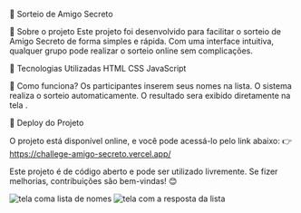 🎁 Sorteio de Amigo Secreto

📌 Sobre o projeto
Este projeto foi desenvolvido para facilitar o sorteio de Amigo Secreto de forma simples e rápida. Com uma interface intuitiva, qualquer grupo pode realizar o sorteio online sem complicações.

🚀 Tecnologias Utilizadas
HTML
CSS
JavaScript

🎲 Como funciona?
Os participantes inserem seus nomes na lista.
O sistema realiza o sorteio automaticamente.
O resultado sera exibido diretamente na tela .



🔗 Deploy do Projeto

O projeto está disponível online, e você pode acessá-lo pelo link abaixo:
👉 https://challege-amigo-secreto.vercel.app/

Este projeto é de código aberto e pode ser utilizado livremente. Se fizer melhorias, contribuições são bem-vindas! 😊

![tela coma lista de nomes](img/telaComALista.png)
![tela com a resposta da lista](img/telaComAResposta.png)
